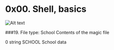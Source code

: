# 0x00. Shell, basics

![Alt text](http://url/to/img.png](https://s3.amazonaws.com/intranet-projects-files/holbertonschool-sysadmin_devops/205/image.jpg))

###19. File type: School
Contents of the magic file

0 string SCHOOL School data
